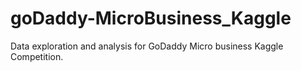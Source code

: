 # goDaddy-MicroBusiness_Kaggle
Data exploration and analysis for GoDaddy Micro business Kaggle Competition.
